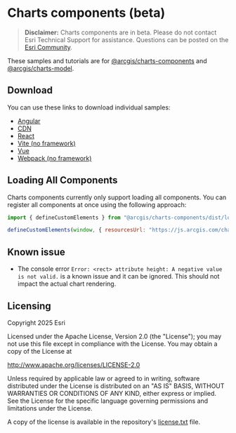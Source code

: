 # Charts components (beta)

> **Disclaimer:** Charts components are in beta. Please do not contact Esri Technical Support for assistance. Questions can be posted on the [Esri Community](https://community.esri.com/t5/arcgis-javascript-maps-sdk-questions/bd-p/arcgis-api-for-javascript-questions).

These samples and tutorials are for [@arcgis/charts-components](https://www.npmjs.com/package/@arcgis/charts-components) and [@arcgis/charts-model](https://www.npmjs.com/package/@arcgis/charts-model).

## Download

You can use these links to download individual samples:

- [Angular](https://esri.github.io/jsapi-resources/zips/charts-components-sample-angular.zip)
- [CDN](https://esri.github.io/jsapi-resources/zips/charts-components-sample-cdn.zip)
- [React](https://esri.github.io/jsapi-resources/zips/charts-components-sample-react.zip)
- [Vite (no framework)](https://esri.github.io/jsapi-resources/zips/charts-components-sample-vite.zip)
- [Vue](https://esri.github.io/jsapi-resources/zips/charts-components-sample-vue.zip)
- [Webpack (no framework)](https://esri.github.io/jsapi-resources/zips/charts-components-sample-webpack.zip)

## Loading All Components

Charts components currently only support loading all components. You can register all components at once using the following approach:

```js
import { defineCustomElements } from "@arcgis/charts-components/dist/loader";

defineCustomElements(window, { resourcesUrl: "https://js.arcgis.com/charts-components/4.32/assets" });
```

## Known issue

- The console error `Error: <rect> attribute height: A negative value is not valid.` is a known issue and it can be ignored. This should not impact the actual chart rendering.

## Licensing

Copyright 2025 Esri

Licensed under the Apache License, Version 2.0 (the "License");
you may not use this file except in compliance with the License.
You may obtain a copy of the License at

http://www.apache.org/licenses/LICENSE-2.0

Unless required by applicable law or agreed to in writing, software
distributed under the License is distributed on an "AS IS" BASIS,
WITHOUT WARRANTIES OR CONDITIONS OF ANY KIND, either express or implied.
See the License for the specific language governing permissions and
limitations under the License.

A copy of the license is available in the repository's [license.txt](https://github.com/Esri/jsapi-resources/blob/master/license.txt) file.
